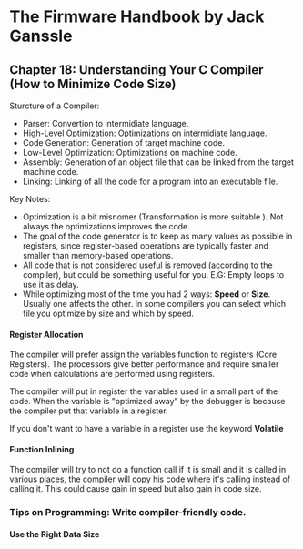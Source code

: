 # The Firmware Handbook by Jack Ganssle

## Chapter 18: Understanding Your C Compiler (How to Minimize Code Size)

Sturcture of a Compiler:
- Parser: Convertion to intermidiate language.
- High-Level Optimization: Optimizations on intermidiate language.
- Code Generation: Generation of target machine code.
- Low-Level Optimization: Optimizations on machine code.
- Assembly: Generation of an object file that can be linked from the target machine code.
- Linking: Linking of all the code for a program into an executable file.
 
Key Notes:
- Optimization is a bit misnomer (Transformation is more suitable ). Not always the optimizations improves the code.
- The goal of the code generator is to keep as many values as possible in registers, since register-based operations are typically faster and smaller than memory-based operations.
- All code that is not considered useful is removed (according to the compiler), but could be something useful for you. E.G: Empty loops to use it as delay.
- While optimizing most of the time you had 2 ways:  **Speed** or **Size**. Usually one affects the other. In some compilers you can select which file you optimize by size and which by speed.
  
#### Register Allocation
The compiler will prefer assign the variables function to registers (Core Registers). The processors give better performance and require smaller code when calculations are performed using registers.

The compiler will put in register the variables used in a small part of the code.
When the variable is "optimized away" by the debugger is because the compiler put that variable in a register.

If you don't want to have a variable in a register use the keyword **Volatile**

#### Function Inlining
The compiler will try to not do a function call if it is small and it is called in various places, the compiler will copy his code where it's calling instead of calling it. This could cause gain in speed but also gain in code size.

### Tips on Programming: Write compiler-friendly code.

#### Use the Right Data Size
